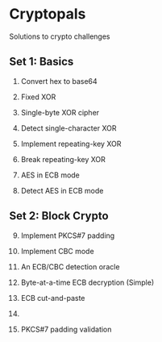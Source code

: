 # Cryptopals

Solutions to crypto challenges



## Set 1: Basics

1. Convert hex to base64

2. Fixed XOR

3. Single-byte XOR cipher

4. Detect single-character XOR

5. Implement repeating-key XOR

6. Break repeating-key XOR

7. AES in ECB mode

8. Detect AES in ECB mode   ​



## Set 2: Block Crypto

9. Implement PKCS#7 padding

10. Implement CBC mode

11. An ECB/CBC detection oracle

12. Byte-at-a-time ECB decryption (Simple)

13. ECB cut-and-paste

14.

15. PKCS#7 padding validation

